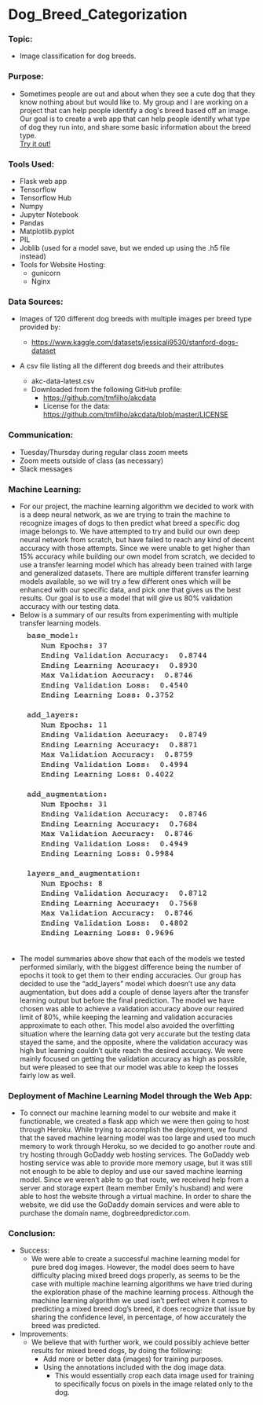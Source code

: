 # Dog_Breed_Categorization

### Topic:
- Image classification for dog breeds.

### Purpose:
- Sometimes people are out and about when they see a cute dog that they know nothing about but would like to. My group and I are working on a project that can help people identify a dog's breed based off an image. Our goal is to create a web app that can help people identify what type of dog they run into, and share some basic information about the breed type.<br> [Try it out!](dogbreedpredictor.com)

### Tools Used:
- Flask web app
- Tensorflow
- Tensorflow Hub
- Numpy
- Jupyter Notebook 
- Pandas
- Matplotlib.pyplot
- PIL
- Joblib (used for a model save, but we ended up using the .h5 file instead)
- Tools for Website Hosting:
    - gunicorn
    - Nginx


### Data Sources:
- Images of 120 different dog breeds with multiple images per breed type provided by:
    - https://www.kaggle.com/datasets/jessicali9530/stanford-dogs-dataset

- A csv file listing all the different dog breeds and their attributes
    - akc-data-latest.csv 
    - Downloaded from the following GitHub profile:
        - https://github.com/tmfilho/akcdata
        - License for the data: https://github.com/tmfilho/akcdata/blob/master/LICENSE 

### Communication:
- Tuesday/Thursday during regular class zoom meets
- Zoom meets outside of class (as necessary)
- Slack messages

### Machine Learning:
- For our project, the machine learning algorithm we decided to work with is a deep neural network, as we are trying to train the machine to recognize images of dogs to then predict what breed a specific dog image belongs to. We have attempted to try and build our own deep neural network from scratch, but have failed to reach any kind of decent accuracy with those attempts. Since we were unable to get higher than 15% accuracy while building our own model from scratch, we decided to use a transfer learning model which has already been trained with large and generalized datasets. There are multiple different transfer learning models available, so we will try a few different ones which will be enhanced with our specific data, and pick one that gives us the best results. Our goal is to use a model that will give us 80% validation accuracy with our testing data.
- Below is a summary of our results from experimenting with multiple transfer learning models.
![Machine Learning Models Performance Summary](./ml_model/images/ML_Models_Performance_Summary.png)
- The model summaries above show that each of the models we tested performed similarly, with the biggest difference being the number of epochs it took to get them to their ending accuracies. Our group has decided to use the “add_layers” model which doesn’t use any data augmentation, but does add a couple of dense layers after the transfer learning output but before the final prediction. The model we have chosen was able to achieve a validation accuracy above our required limit of 80%, while keeping the learning and validation accuracies approximate to each other. This model also avoided the overfitting situation where the learning data got very accurate but the testing data stayed the same, and the opposite, where the validation accuracy was high but learning couldn’t quite reach the desired accuracy. We were mainly focused on getting the validation accuracy as high as possible, but were pleased to see that our model was able to keep the losses fairly low as well. 

### Deployment of Machine Learning Model through the Web App:
- To connect our machine learning model to our website and make it functionable, we created a flask app which we were then going to host through Heroku. While trying to accomplish the deployment, we found that the saved machine learning model was too large and used too much memory to work through Heroku, so we decided to go another route and try hosting through GoDaddy web hosting services. The GoDaddy web hosting service was able to provide more memory usage, but it was still not enough to be able to deploy and use our saved machine learning model. Since we weren’t able to go that route, we received help from a server and storage expert (team member Emily's husband) and were able to host the website through a virtual machine. In order to share the website, we did use the GoDaddy domain services and were able to purchase the domain name, dogbreedpredictor.com.

### Conclusion:
- Success:
    - We were able to create a successful machine learning model for pure bred dog images. However, the model does seem to have difficulty placing mixed breed dogs properly, as seems to be the case with multiple machine learning algorithms we have tried during the exploration phase of the machine learning process. Although the machine learning algorithm we used isn’t perfect when it comes to predicting a mixed breed dog’s breed, it does recognize that issue by sharing the confidence level, in percentage, of how accurately the breed was predicted.
- Improvements:
    - We believe that with further work, we could possibly achieve better results for mixed breed dogs, by doing the following:
        - Add more or better data (images) for training purposes.
        - Using the annotations included with the dog image data.
            - This would essentially crop each data image used for training to specifically focus on pixels in the image related only to the dog.
